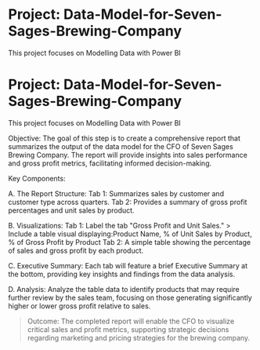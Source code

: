 # Project: Data-Model-for-Seven-Sages-Brewing-Company
This project focuses on Modelling Data with Power BI

# Project: Data-Model-for-Seven-Sages-Brewing-Company
This project focuses on Modelling Data with Power BI

Objective: The goal of this step is to create a comprehensive report that summarizes the output of the data model for the CFO of Seven Sages Brewing Company. The report will provide insights into sales performance and gross profit metrics, facilitating informed decision-making.

Key Components:

A. The Report Structure:
Tab 1: Summarizes sales by customer and customer type across quarters.
Tab 2: Provides a summary of gross profit percentages and unit sales by product.

B. Visualizations:
Tab 1: Label the tab "Gross Profit and Unit Sales." > Include a table visual displaying:Product Name, % of Unit Sales by Product, % of Gross Profit by Product
Tab 2: A simple table showing the percentage of sales and gross profit by each product.

C. Executive Summary: Each tab will feature a brief Executive Summary at the bottom, providing key insights and findings from the data analysis.

D. Analysis: Analyze the table data to identify products that may require further review by the sales team, focusing on those generating significantly higher or lower gross profit relative to sales.

> Outcome: The completed report will enable the CFO to visualize critical sales and profit metrics, supporting strategic decisions regarding marketing and pricing strategies for the brewing company.

